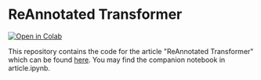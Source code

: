 # ReAnnotated Transformer

<a href="https://colab.research.google.com/github/leonseet/reannotated-transformer/blob/main/article.ipynb" target="_blank">
  <img src="https://colab.research.google.com/assets/colab-badge.svg" alt="Open in Colab"/>
</a>

This repository contains the code for the article "ReAnnotated Transformer" which can be found [here](https://medium.com/@kiangyeow/reannotated-transformer-450633432baa). You may find the companion notebook in article.ipynb.
